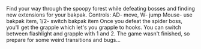 Find your way through the spoopy forest while defeating bosses and finding new extensions for your bakpak.
Controls: AD- move, W- jump Mouse- use bakpak item, 1/2- switch bakpak item
Once you defeat the spider boss, you'll get the grapple which let's you grapple to hooks. You can switch between flashlight and grapple with 1 and 2.
The game wasn't finished, so prepare for some weird transitions and bugs...